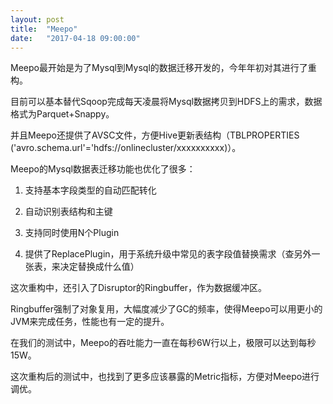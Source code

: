 ```yaml
---
layout: post
title:  "Meepo"
date:   "2017-04-18 09:00:00"
---
```


Meepo最开始是为了Mysql到Mysql的数据迁移开发的，今年年初对其进行了重构。

目前可以基本替代Sqoop完成每天凌晨将Mysql数据拷贝到HDFS上的需求，数据格式为Parquet+Snappy。

并且Meepo还提供了AVSC文件，方便Hive更新表结构（TBLPROPERTIES ('avro.schema.url'='hdfs://onlinecluster/xxxxxxxxxx)）。

Meepo的Mysql数据表迁移功能也优化了很多：

1. 支持基本字段类型的自动匹配转化

2. 自动识别表结构和主键

3. 支持同时使用N个Plugin

4. 提供了ReplacePlugin，用于系统升级中常见的表字段值替换需求（查另外一张表，来决定替换成什么值）

这次重构中，还引入了Disruptor的Ringbuffer，作为数据缓冲区。

Ringbuffer强制了对象复用，大幅度减少了GC的频率，使得Meepo可以用更小的JVM来完成任务，性能也有一定的提升。

在我们的测试中，Meepo的吞吐能力一直在每秒6W行以上，极限可以达到每秒15W。

这次重构后的测试中，也找到了更多应该暴露的Metric指标，方便对Meepo进行调优。
